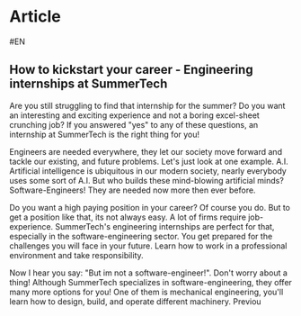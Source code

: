 # Article
#EN 

## How to kickstart your career - Engineering internships at SummerTech

Are you still struggling to find that internship for the summer? Do you want an interesting and exciting experience and not a boring excel-sheet crunching job? If you answered "yes" to any of these questions, an internship at SummerTech is the right thing for you!

Engineers are needed everywhere, they let our society move forward and tackle our existing, and future problems. Let's just look at one example. A.I. Artificial intelligence is ubiquitous in our modern society, nearly everybody uses some sort of A.I. But who builds these mind-blowing artificial minds? Software-Engineers! They are needed now more then ever before. 

Do you want a high paying position in your career? Of course you do. But to get a position like that, its not always easy. A lot of firms require job-experience. SummerTech's engineering internships are perfect for that, especially in the software-engineering sector. You get prepared for the challenges you will face in your future. Learn how to work in a professional environment and take responsibility. 

Now I hear you say: "But im not a software-engineer!". Don't worry about a thing! Although SummerTech specializes in software-engineering, they offer many more options for you! One of them is mechanical engineering, you'll learn how to design, build, and operate different machinery. Previou